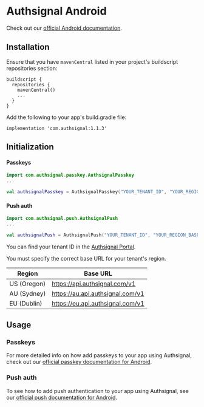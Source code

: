 # Authsignal Android

Check out our [official Android documentation](https://docs.authsignal.com/sdks/client/android).

## Installation

Ensure that you have `mavenCentral` listed in your project's buildscript repositories section:

```
buildscript {
  repositories {
    mavenCentral()
    ...
  }
}
```

Add the following to your app's build.gradle file:

```
implementation 'com.authsignal:1.1.3'
```

## Initialization

#### Passkeys

```kotlin
import com.authsignal.passkey.AuthsignalPasskey
...

val authsignalPasskey = AuthsignalPasskey("YOUR_TENANT_ID", "YOUR_REGION_BASE_URL")
```

#### Push auth

```kotlin
import com.authsignal.push.AuthsignalPush
...

val authsignalPush = AuthsignalPush("YOUR_TENANT_ID", "YOUR_REGION_BASE_URL")
```

You can find your tenant ID in the [Authsignal Portal](https://portal.authsignal.com/organisations/tenants/api).

You must specify the correct base URL for your tenant's region.

| Region      | Base URL                         |
| ----------- | -------------------------------- |
| US (Oregon) | https://api.authsignal.com/v1    |
| AU (Sydney) | https://au.api.authsignal.com/v1 |
| EU (Dublin) | https://eu.api.authsignal.com/v1 |

## Usage

### Passkeys

For more detailed info on how add passkeys to your app using Authsignal, check out our [official passkey documentation for Android](https://docs.authsignal.com/sdks/client/android#passkeys).

### Push auth

To see how to add push authentication to your app using Authsignal, see our [official push documentation for Android](https://docs.authsignal.com/sdks/client/android#push).

